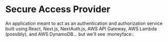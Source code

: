 # Secure Access Provider
An application meant to act as an authentication and authorization service built using React, Next.js, NextAuth.js, AWS API Gateway, AWS Lambda (possibly), and AWS DynamoDB... but we'll see :moneyface:.